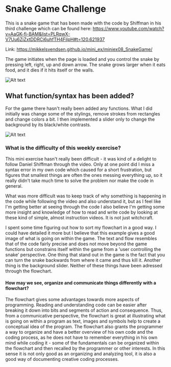 <h1>Snake Game Challenge</h1>

This is a snake game that has been made with the code by Shiffman in his third challenge which can be found here: https://www.youtube.com/watch?v=AaGK-fj-BAM&list=PLRqwX-V7Uu6ZiZxtDDRCi6uhfTH4FilpH#t=120.621937

Link: https://mikkelsvendsen.github.io/mini_ex/miniex08_SnakeGame/

The game initiates when the page is loaded and you control the snake by pressing left, right, up and down arrow. The snake grows larger when it eats food, and it dies if it hits itself or the walls.

![Alt text](https://mikkelsvendsen.github.io/mini_ex/miniex08_SnakeGame/SnakeScreenshot.JPG?raw=true "miniex08 Screenshot1")

<h2>What function/syntax has been added?</h2>

For the game there hasn't really been added any functions. What I did initially was change some of the stylings, remove strokes from rectangles and change colors a bit. I then implemented a slider only to change the background by its black/white contrasts.

![Alt text](https://mikkelsvendsen.github.io/mini_ex/miniex08_SnakeGame/FlowchartMiniex8.JPG?raw=true "miniex08 Screenshot2 Flowchart")

<h3>What is the difficulty of this weekly exercise?</h3>

This mini exercise hasn't really been difficult - it was kind of a delight to follow Daniel Shiffman through the video. Only at one point did I miss a syntax error in my own code which caused for a short frustration, but figures that smallest things are often the ones messing everything up, so it really didn't take much time to solve the problem nor make the code in general.

What was more difficult was to keep track of why something is happening in the code while following the video and also understand it, but as I feel like I'm getting better at seeing through the code I also believe I'm getting some more insight and knowledge of how to read and write code by looking at these kind of simple, almost instruction videos. It is not just witchcraft.

I spent some time figuring out how to sort my flowchart in a good way. I could have detailed it more but I believe that this example gives a good image of what is going on within the game. The text and flow resembles that of the code fairly precise and does not move beyond the game functions but constrains itself within the game from a 'user controlling the snake' perspective. One thing that stand out in the game is the fact that you can turn the snake backwards from where it came and thus kill it. Another thing is the background slider. Neither of these things have been adressed through the flowchart.

<h4>How may we see, organize and communicate things differently with a flowchart?</h4>

The flowchart gives some advantages towards more aspects of programming. Reading and understanding code can be easier after breaking it down into bits and segments of action and consequence. Thus, from a communicative perspective, the flowchart is great at illustrating what is going on within a program as text, images and symbols help to create a conceptual idea of the program. The flowchart also grants the programmer a way to organize and have a better overview of his own code and the coding process, as he does not have to remember everything in his own mind while coding it - some of the fundamentals can be organized within the flowchart and then recalled by the programmer or other interests. In this sense it is not only good as an organizing and analyzing tool, it is also a good way of documenting creative coding processes.
